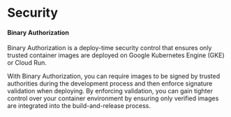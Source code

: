 # Security

#### Binary Authorization
Binary Authorization is a deploy-time security control that ensures only trusted container images are deployed on Google Kubernetes Engine (GKE) or Cloud Run. 


With Binary Authorization, you can require images to be signed by trusted authorities during the development process and then enforce signature validation when deploying. By enforcing validation, you can gain tighter control over your container environment by ensuring only verified images are integrated into the build-and-release process.